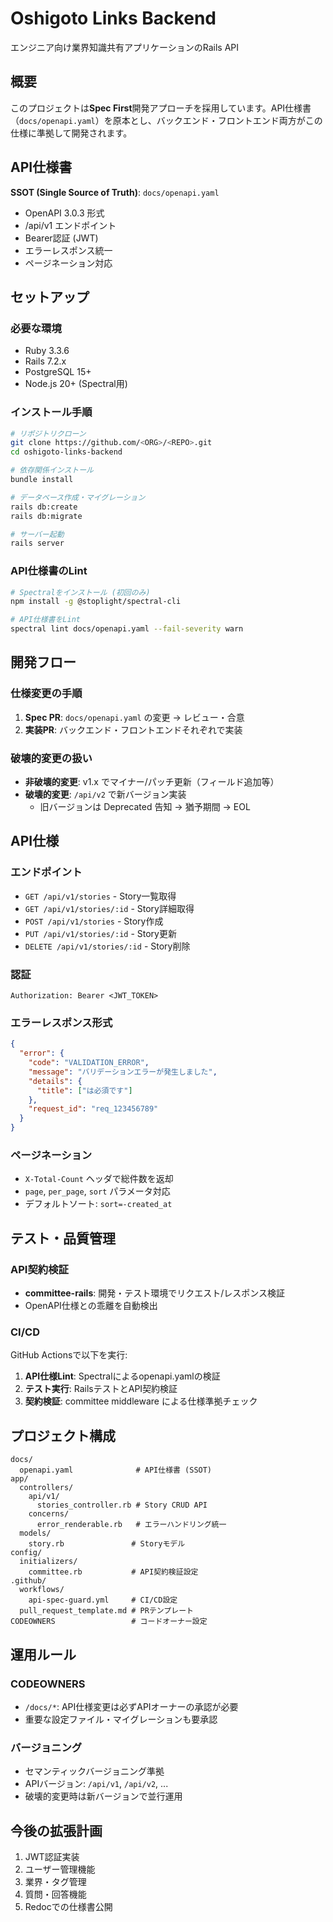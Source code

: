 # Oshigoto Links Backend

エンジニア向け業界知識共有アプリケーションのRails API

## 概要

このプロジェクトは**Spec First**開発アプローチを採用しています。API仕様書（`docs/openapi.yaml`）を原本とし、バックエンド・フロントエンド両方がこの仕様に準拠して開発されます。

## API仕様書

**SSOT (Single Source of Truth)**: `docs/openapi.yaml`

- OpenAPI 3.0.3 形式
- /api/v1 エンドポイント
- Bearer認証 (JWT)
- エラーレスポンス統一
- ページネーション対応

## セットアップ

### 必要な環境

- Ruby 3.3.6
- Rails 7.2.x
- PostgreSQL 15+
- Node.js 20+ (Spectral用)

### インストール手順

```bash
# リポジトリクローン
git clone https://github.com/<ORG>/<REPO>.git
cd oshigoto-links-backend

# 依存関係インストール
bundle install

# データベース作成・マイグレーション
rails db:create
rails db:migrate

# サーバー起動
rails server
```

### API仕様書のLint

```bash
# Spectralをインストール (初回のみ)
npm install -g @stoplight/spectral-cli

# API仕様書をLint
spectral lint docs/openapi.yaml --fail-severity warn
```

## 開発フロー

### 仕様変更の手順

1. **Spec PR**: `docs/openapi.yaml` の変更 → レビュー・合意
2. **実装PR**: バックエンド・フロントエンドそれぞれで実装

### 破壊的変更の扱い

- **非破壊的変更**: v1.x でマイナー/パッチ更新（フィールド追加等）
- **破壊的変更**: `/api/v2` で新バージョン実装
  - 旧バージョンは Deprecated 告知 → 猶予期間 → EOL

## API仕様

### エンドポイント

- `GET /api/v1/stories` - Story一覧取得
- `GET /api/v1/stories/:id` - Story詳細取得
- `POST /api/v1/stories` - Story作成
- `PUT /api/v1/stories/:id` - Story更新
- `DELETE /api/v1/stories/:id` - Story削除

### 認証

```
Authorization: Bearer <JWT_TOKEN>
```

### エラーレスポンス形式

```json
{
  "error": {
    "code": "VALIDATION_ERROR",
    "message": "バリデーションエラーが発生しました",
    "details": {
      "title": ["は必須です"]
    },
    "request_id": "req_123456789"
  }
}
```

### ページネーション

- `X-Total-Count` ヘッダで総件数を返却
- `page`, `per_page`, `sort` パラメータ対応
- デフォルトソート: `sort=-created_at`

## テスト・品質管理

### API契約検証

- **committee-rails**: 開発・テスト環境でリクエスト/レスポンス検証
- OpenAPI仕様との乖離を自動検出

### CI/CD

GitHub Actionsで以下を実行:

1. **API仕様Lint**: Spectralによるopenapi.yamlの検証
2. **テスト実行**: RailsテストとAPI契約検証
3. **契約検証**: committee middleware による仕様準拠チェック

## プロジェクト構成

```
docs/
  openapi.yaml              # API仕様書 (SSOT)
app/
  controllers/
    api/v1/
      stories_controller.rb # Story CRUD API
    concerns/
      error_renderable.rb   # エラーハンドリング統一
  models/
    story.rb               # Storyモデル
config/
  initializers/
    committee.rb           # API契約検証設定
.github/
  workflows/
    api-spec-guard.yml     # CI/CD設定
  pull_request_template.md # PRテンプレート
CODEOWNERS                 # コードオーナー設定
```

## 運用ルール

### CODEOWNERS

- `/docs/*`: API仕様変更は必ずAPIオーナーの承認が必要
- 重要な設定ファイル・マイグレーションも要承認

### バージョニング

- セマンティックバージョニング準拠
- APIバージョン: `/api/v1`, `/api/v2`, ...
- 破壊的変更時は新バージョンで並行運用

## 今後の拡張計画

1. JWT認証実装
2. ユーザー管理機能
3. 業界・タグ管理
4. 質問・回答機能
5. Redocでの仕様書公開